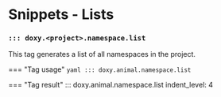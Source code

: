 # Snippets - Lists

### `::: doxy.<project>.namespace.list`
This tag generates a list of all namespaces in the project.

=== "Tag usage"
    ```yaml
    ::: doxy.animal.namespace.list
    ```

=== "Tag result"
::: doxy.animal.namespace.list
indent_level: 4
